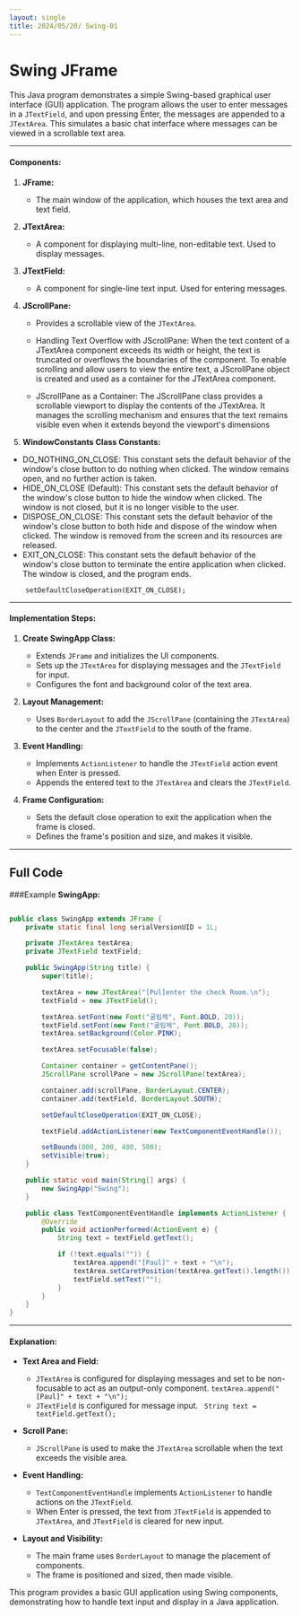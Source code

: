 ```yaml
---
layout: single
title: 2024/05/20/ Swing-01
---
```


# Swing JFrame

This Java program demonstrates a simple Swing-based graphical user interface (GUI) application. The program allows the user to enter messages in a `JTextField`, and upon pressing Enter, the messages are appended to a `JTextArea`. This simulates a basic chat interface where messages can be viewed in a scrollable text area.

---

#### Components:

1. **JFrame:**
   - The main window of the application, which houses the text area and text field.

2. **JTextArea:**
   - A component for displaying multi-line, non-editable text. Used to display messages.

3. **JTextField:**
   - A component for single-line text input. Used for entering messages.

4. **JScrollPane:**
   - Provides a scrollable view of the `JTextArea`.
   - Handling Text Overflow with JScrollPane: When the text content of a JTextArea component exceeds its width or height, the text is truncated or overflows the boundaries of the component. To enable scrolling and allow users to view the entire text, a JScrollPane object is created and used as a container for the JTextArea component.

    - JScrollPane as a Container: The JScrollPane class provides a scrollable viewport to display the contents of the JTextArea. It manages the scrolling mechanism and ensures that the text remains visible even when it extends beyond the viewport's dimensions

5. **WindowConstants Class Constants:**

  - DO_NOTHING_ON_CLOSE: This constant sets the default behavior of the window's close button to do nothing when clicked. The window remains open, and no further action is taken.
  - HIDE_ON_CLOSE (Default): This constant sets the default behavior of the window's close button to hide the window when clicked. The window is not closed, but it is no longer visible to the user.
  - DISPOSE_ON_CLOSE: This constant sets the default behavior of the window's close button to both hide and dispose of the window when clicked. The window is removed from the screen and its resources are released.
  - EXIT_ON_CLOSE: This constant sets the default behavior of the window's close button to terminate the entire application when clicked. The window is closed, and the program ends.
```
    setDefaultCloseOperation(EXIT_ON_CLOSE);
```

---

#### Implementation Steps:

1. **Create SwingApp Class:**
   - Extends `JFrame` and initializes the UI components.
   - Sets up the `JTextArea` for displaying messages and the `JTextField` for input.
   - Configures the font and background color of the text area.

2. **Layout Management:**
   - Uses `BorderLayout` to add the `JScrollPane` (containing the `JTextArea`) to the center and the `JTextField` to the south of the frame.

3. **Event Handling:**
   - Implements `ActionListener` to handle the `JTextField` action event when Enter is pressed.
   - Appends the entered text to the `JTextArea` and clears the `JTextField`.

4. **Frame Configuration:**
   - Sets the default close operation to exit the application when the frame is closed.
   - Defines the frame's position and size, and makes it visible.

---

## Full Code 

###Example
**SwingApp:**

```java

public class SwingApp extends JFrame {
    private static final long serialVersionUID = 1L;

    private JTextArea textArea;
    private JTextField textField;

    public SwingApp(String title) {
        super(title);

        textArea = new JTextArea("[Pul]enter the check Room.\n");
        textField = new JTextField();

        textArea.setFont(new Font("굴림체", Font.BOLD, 20));
        textField.setFont(new Font("굴림체", Font.BOLD, 20));
        textArea.setBackground(Color.PINK);

        textArea.setFocusable(false);

        Container container = getContentPane();
        JScrollPane scrollPane = new JScrollPane(textArea);

        container.add(scrollPane, BorderLayout.CENTER);
        container.add(textField, BorderLayout.SOUTH);

        setDefaultCloseOperation(EXIT_ON_CLOSE);

        textField.addActionListener(new TextComponentEventHandle());

        setBounds(800, 200, 400, 500);
        setVisible(true);
    }

    public static void main(String[] args) {
        new SwingApp("Swing");
    }

    public class TextComponentEventHandle implements ActionListener {
        @Override
        public void actionPerformed(ActionEvent e) {
            String text = textField.getText();

            if (!text.equals("")) {
                textArea.append("[Paul]" + text + "\n");
                textArea.setCaretPosition(textArea.getText().length());
                textField.setText("");
            }
        }
    }
}
```

---

#### Explanation:

- **Text Area and Field:**
  - `JTextArea` is configured for displaying messages and set to be non-focusable to act as an output-only component.
  ```textArea.append("[Paul]" + text + "\n");```
   - `JTextField` is configured for message input.
  ``` String text = textField.getText();```
- **Scroll Pane:**
  - `JScrollPane` is used to make the `JTextArea` scrollable when the text exceeds the visible area.

- **Event Handling:**
  - `TextComponentEventHandle` implements `ActionListener` to handle actions on the `JTextField`.
  - When Enter is pressed, the text from `JTextField` is appended to `JTextArea`, and `JTextField` is cleared for new input.

- **Layout and Visibility:**
  - The main frame uses `BorderLayout` to manage the placement of components.
  - The frame is positioned and sized, then made visible.

This program provides a basic GUI application using Swing components, demonstrating how to handle text input and display in a Java application.
